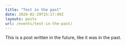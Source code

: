 ```yaml
---
title: "Test in the past"
date: 2020-02-29T15:17:49Z
layouts: posts
url: /events/test-in-the-past/
---
```


This is a post written in the future, like it was in the past.